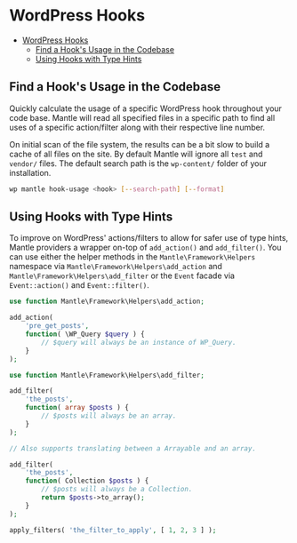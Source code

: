 # WordPress Hooks

- [WordPress Hooks](#wordpress-hooks)
	- [Find a Hook's Usage in the Codebase](#find-a-hooks-usage-in-the-codebase)
	- [Using Hooks with Type Hints](#using-hooks-with-type-hints)

## Find a Hook's Usage in the Codebase
Quickly calculate the usage of a specific WordPress hook throughout your code
base. Mantle will read all specified files in a specific path to find all uses
of a specific action/filter along with their respective line number.

On initial scan of the file system, the results can be a bit slow to build a
cache of all files on the site. By default Mantle will ignore all `test` and
`vendor/` files. The default search path is the `wp-content/` folder of your
installation.

```bash
wp mantle hook-usage <hook> [--search-path] [--format]
```

## Using Hooks with Type Hints
To improve on WordPress' actions/filters to allow for safer use of type hints,
Mantle providers a wrapper on-top of `add_action()` and `add_filter()`. You can
use either the helper methods in the `Mantle\Framework\Helpers` namespace via
`Mantle\Framework\Helpers\add_action` and `Mantle\Framework\Helpers\add_filter`
or the `Event` facade via `Event::action()` and `Event::filter()`.

```php
use function Mantle\Framework\Helpers\add_action;

add_action(
	'pre_get_posts',
	function( \WP_Query $query ) {
		// $query will always be an instance of WP_Query.
	}
);
```

```php
use function Mantle\Framework\Helpers\add_filter;

add_filter(
	'the_posts',
	function( array $posts ) {
		// $posts will always be an array.
	}
);

// Also supports translating between a Arrayable and an array.

add_filter(
	'the_posts',
	function( Collection $posts ) {
		// $posts will always be a Collection.
		return $posts->to_array();
	}
);

apply_filters( 'the_filter_to_apply', [ 1, 2, 3 ] );
```
